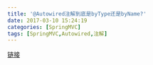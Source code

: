 ```yaml
---
title: '@Autowired注解到底是byType还是byName?'
date: 2017-03-10 15:24:19
categories: [SpringMVC]
tags: [SpringMVC,Autowired,注解]
---
```

<a href="http://blog.csdn.net/yangjiachang1203/article/details/52128830" target="_blank">链接</a>